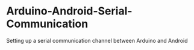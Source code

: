 # Arduino-Android-Serial-Communication
Setting up a serial communication channel between Arduino and Android
